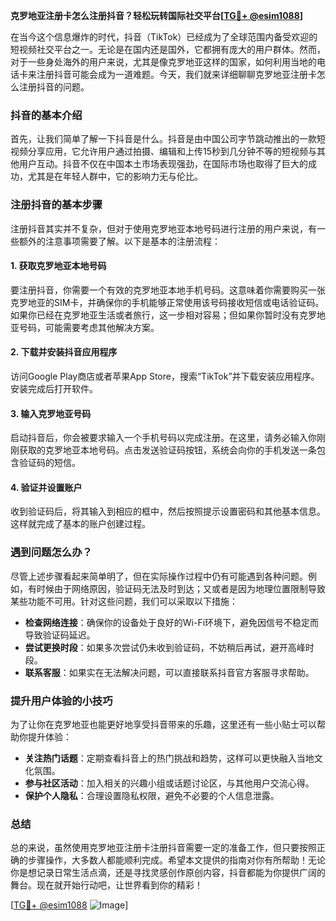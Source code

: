 **克罗地亚注册卡怎么注册抖音？轻松玩转国际社交平台[[TG💪+ @esim1088](https://t.me/s/esim1088)]**

在当今这个信息爆炸的时代，抖音（TikTok）已经成为了全球范围内备受欢迎的短视频社交平台之一。无论是在国内还是国外，它都拥有庞大的用户群体。然而，对于一些身处海外的用户来说，尤其是像克罗地亚这样的国家，如何利用当地的电话卡来注册抖音可能会成为一道难题。今天，我们就来详细聊聊克罗地亚注册卡怎么注册抖音的问题。

### 抖音的基本介绍

首先，让我们简单了解一下抖音是什么。抖音是由中国公司字节跳动推出的一款短视频分享应用，它允许用户通过拍摄、编辑和上传15秒到几分钟不等的短视频与其他用户互动。抖音不仅在中国本土市场表现强劲，在国际市场也取得了巨大的成功，尤其是在年轻人群中，它的影响力无与伦比。

### 注册抖音的基本步骤

注册抖音其实并不复杂，但对于使用克罗地亚本地号码进行注册的用户来说，有一些额外的注意事项需要了解。以下是基本的注册流程：

#### 1. 获取克罗地亚本地号码

要注册抖音，你需要一个有效的克罗地亚本地手机号码。这意味着你需要购买一张克罗地亚的SIM卡，并确保你的手机能够正常使用该号码接收短信或电话验证码。如果你已经在克罗地亚生活或者旅行，这一步相对容易；但如果你暂时没有克罗地亚号码，可能需要考虑其他解决方案。

#### 2. 下载并安装抖音应用程序

访问Google Play商店或者苹果App Store，搜索“TikTok”并下载安装应用程序。安装完成后打开软件。

#### 3. 输入克罗地亚号码

启动抖音后，你会被要求输入一个手机号码以完成注册。在这里，请务必输入你刚刚获取的克罗地亚本地号码。点击发送验证码按钮，系统会向你的手机发送一条包含验证码的短信。

#### 4. 验证并设置账户

收到验证码后，将其输入到相应的框中，然后按照提示设置密码和其他基本信息。这样就完成了基本的账户创建过程。

### 遇到问题怎么办？

尽管上述步骤看起来简单明了，但在实际操作过程中仍有可能遇到各种问题。例如，有时候由于网络原因，验证码无法及时到达；又或者是因为地理位置限制导致某些功能不可用。针对这些问题，我们可以采取以下措施：

- **检查网络连接**：确保你的设备处于良好的Wi-Fi环境下，避免因信号不稳定而导致验证码延迟。
- **尝试更换时段**：如果多次尝试仍未收到验证码，不妨稍后再试，避开高峰时段。
- **联系客服**：如果实在无法解决问题，可以直接联系抖音官方客服寻求帮助。

### 提升用户体验的小技巧

为了让你在克罗地亚也能更好地享受抖音带来的乐趣，这里还有一些小贴士可以帮助你提升体验：

- **关注热门话题**：定期查看抖音上的热门挑战和趋势，这样可以更快融入当地文化氛围。
- **参与社区活动**：加入相关的兴趣小组或话题讨论区，与其他用户交流心得。
- **保护个人隐私**：合理设置隐私权限，避免不必要的个人信息泄露。

### 总结

总的来说，虽然使用克罗地亚注册卡注册抖音需要一定的准备工作，但只要按照正确的步骤操作，大多数人都能顺利完成。希望本文提供的指南对你有所帮助！无论你是想记录日常生活点滴，还是寻找灵感创作原创内容，抖音都能为你提供广阔的舞台。现在就开始行动吧，让世界看到你的精彩！

[[TG💪+ @esim1088](https://t.me/s/esim1088) ![Image](https://i.postimg.cc/4NQfJmqS/Snipaste-2025-05-13-00-14-12.png)]